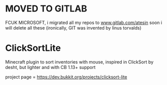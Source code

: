 # MOVED TO GITLAB
FCUK MICROSOFT, i migrated all my repos to www.gitlab.com/atesin soon i will delete all these (ironically, GIT was invented by linus torvalds)

# ClickSortLite
Minecraft plugin to sort inventories with mouse, inspired in ClickSort by desht, but lighter and with CB 1.13+ support

project page = https://dev.bukkit.org/projects/clicksort-lite
